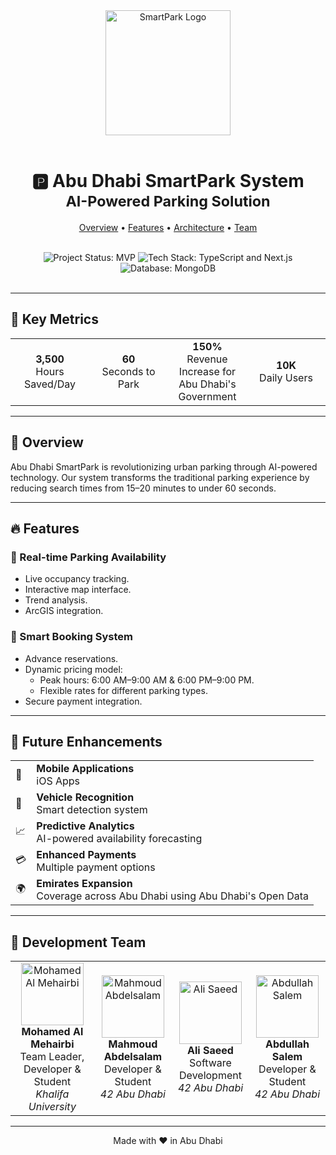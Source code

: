 <div align="center">
  <img src="https://res.cloudinary.com/dhfysudgu/image/upload/v1732924918/wn5gljfdeujo2ajyaa11.svg"
       alt="SmartPark Logo" width="200" />
  <br /><br />
  <h1>🅿️ Abu Dhabi SmartPark System<br />
    <small>AI-Powered Parking Solution</small>
  </h1>
  <p>
    <a href="#overview">Overview</a> •
    <a href="#features">Features</a> •
    <a href="#technical-architecture">Architecture</a> •
    <a href="#development-team">Team</a>
  </p>
  <br />
  <img src="https://img.shields.io/badge/Status-MVP-blue" alt="Project Status: MVP" />
  <img src="https://img.shields.io/badge/TypeScript-Next.js-blue" alt="Tech Stack: TypeScript and Next.js" />
  <img src="https://img.shields.io/badge/Database-MongoDB-green" alt="Database: MongoDB" />
  <br /><br />
</div>

---

## 🎯 Key Metrics

<div align="center">
  <table>
    <tr>
      <td align="center" width="25%"><strong>3,500</strong><br />Hours Saved/Day</td>
      <td align="center" width="25%"><strong>60</strong><br />Seconds to Park</td>
      <td align="center" width="25%"><strong>150%</strong><br />Revenue Increase for Abu Dhabi's Government</td>
      <td align="center" width="25%"><strong>10K</strong><br />Daily Users</td>
    </tr>
  </table>
</div>

---

## 🌟 Overview

Abu Dhabi SmartPark is revolutionizing urban parking through AI-powered technology. Our system transforms the traditional parking experience by reducing search times from 15–20 minutes to under 60 seconds.

---

## 🔥 Features

### 📍 Real-time Parking Availability

- Live occupancy tracking.
- Interactive map interface.
- Trend analysis.
- ArcGIS integration.

### 🎫 Smart Booking System

- Advance reservations.
- Dynamic pricing model:
  - Peak hours: 6:00 AM–9:00 AM & 6:00 PM–9:00 PM.
  - Flexible rates for different parking types.
- Secure payment integration.

---

## 🚀 Future Enhancements

<div align="center">
  <table>
    <tr>
      <td>📱</td>
      <td><strong>Mobile Applications</strong><br />iOS Apps</td>
    </tr>
    <tr>
      <td>🚗</td>
      <td><strong>Vehicle Recognition</strong><br />Smart detection system</td>
    </tr>
    <tr>
      <td>📈</td>
      <td><strong>Predictive Analytics</strong><br />AI-powered availability forecasting</td>
    </tr>
    <tr>
      <td>💳</td>
      <td><strong>Enhanced Payments</strong><br />Multiple payment options</td>
    </tr>
    <tr>
      <td>🌍</td>
      <td><strong>Emirates Expansion</strong><br />Coverage across Abu Dhabi using Abu Dhabi's Open Data</td>
    </tr>
  </table>
</div>

---

## 👥 Development Team

<div align="center">
  <table>
    <tr>
      <td align="center">
        <img src="https://github.com/ItIsRain.png" width="100px" alt="Mohamed Al Mehairbi" />
        <br /><strong>Mohamed Al Mehairbi</strong><br />Team Leader, Developer & Student<br />
        <em>Khalifa University</em>
      </td>
      <td align="center">
        <img src="https://github.com/Madelsa.png" width="100px" alt="Mahmoud Abdelsalam" />
        <br /><strong>Mahmoud Abdelsalam</strong><br />Developer & Student<br />
        <em>42 Abu Dhabi</em>
      </td>
      <td align="center">
        <img src="https://github.com/alsaeed3.png" width="100px" alt="Ali Saeed" />
        <br /><strong>Ali Saeed</strong><br />Software Development<br />
        <em>42 Abu Dhabi</em>
      </td>
      <td align="center">
        <img src="https://github.com/absalem42.png" width="100px" alt="Abdullah Salem" />
        <br /><strong>Abdullah Salem</strong><br />Developer & Student<br />
        <em>42 Abu Dhabi</em>
      </td>
    </tr>
  </table>
</div>

---

<div align="center">
  Made with ❤️ in Abu Dhabi
</div>
